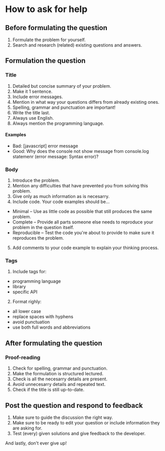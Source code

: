 # How to ask for help

## Before formulating the question
1. Formulate the problem for yourself.
2. Search and research (related) existing questions and answers.

## Formulation the question
### Title
1. Detailed but concise summary of your problem.
2. Make it 1 sentence.
3. Include error messages.
4. Mention in what way your questions differs from already existing ones.
5. Spelling, grammar and punctuation are important! 
6. Write the title last.
7. Always use English.
8. Always mention the programming language.

#### **Examples**
- Bad: [javascript] error message
- Good: Why does the console not show message from console.log statemenr (error message: Syntax error)?

### Body 
1. Introduce the problem.
2. Mention any difficulties that have prevented you from solving this problem.
3. Give only as much information as is necesarry.
4. Include code. Your code examples should be…
- Minimal – Use as little code as possible that still produces the same problem.
- Complete – Provide all parts someone else needs to reproduce your problem in the question itself.
- Reproducible – Test the code you're about to provide to make sure it reproduces the problem.
5. Add comments to your code example to explain your thinking process. 

### Tags
1. Include tags for:
- programming language
- library
- specific API
2. Format righly:
- all lower case
- replace spaces with hyphens
- avoid punctuation 
- use both full words and abbreviations

## After formulating the question
### Proof-reading
1. Check for spelling, grammar and punctuation.
2. Make the formulation is structured lectured.
3. Check is all the necesarry details are present.
4. Avoid unnecesarry details and repeated text.
5. Check if the title is still up-to-date.

## Post the question and respond to feedback
1. Make sure to guide the discussion the right way.
2. Make sure to be ready to edit your question or include information they are asking for.
3. Test (every) given solutions and give feedback to the developer.

And lastly, don't ever give up!

